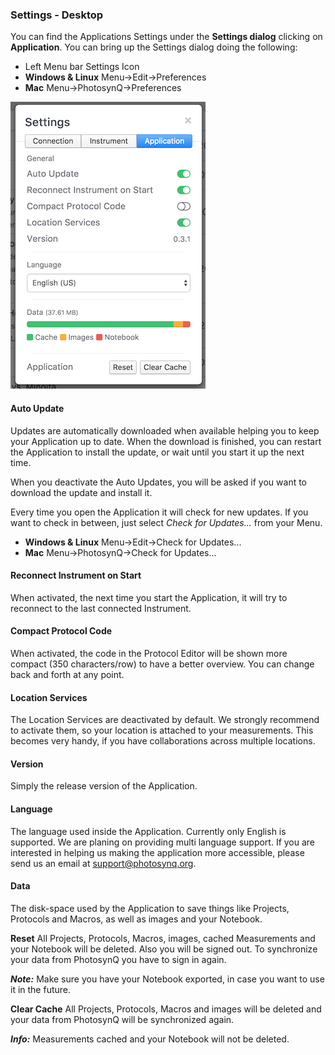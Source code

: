 ### Settings - Desktop

You can find the Applications Settings under the **Settings dialog** clicking on **Application**. You can bring up the Settings dialog doing the following:

+ Left Menu bar <i class="fa fa-sliders"></i> Settings Icon
+ **Windows & Linux** Menu->Edit->Preferences
+ **Mac** Menu->PhotosynQ->Preferences

![Desktop Application Settings Dialog](../images/help/_desktop-app_Settings.png)

#### Auto Update

Updates are automatically downloaded when available helping you to keep your Application up to date. When the download is finished, you can restart the Application to install the update, or wait until you start it up the next time.

When you deactivate the Auto Updates, you will be asked if you want to download the update and install it.

Every time you open the Application it will check for new updates. If you want to check in between, just select *Check for Updates...* from your Menu.

+ **Windows & Linux** Menu->Edit->Check for Updates...
+ **Mac** Menu->PhotosynQ->Check for Updates...

#### Reconnect Instrument on Start

When activated, the next time you start the Application, it will try to reconnect to the last connected Instrument.

#### Compact Protocol Code

When activated, the code in the Protocol Editor will be shown more compact (350 characters/row) to have a better overview. You can change back and forth at any point.

#### Location Services

The Location Services are deactivated by default. We strongly recommend to activate them, so your location is attached to your measurements. This becomes very handy, if you have collaborations across multiple locations.

#### Version

Simply the release version of the Application.

#### Language

The language used inside the Application. Currently only English is supported. We are planing on providing multi language support. If you are interested in helping us making the application more accessible, please send us an email at <support@photosynq.org>.

#### Data

The disk-space used by the Application to save things like Projects, Protocols and Macros, as well as images and your Notebook.

**Reset**
All Projects, Protocols, Macros, images, cached Measurements and your Notebook will be deleted. Also you will be signed out. To synchronize your data from PhotosynQ you have to sign in again.

***Note:*** Make sure you have your Notebook exported, in case you want to use it in the future.

**Clear Cache**
All Projects, Protocols, Macros and images will be deleted and your data from PhotosynQ will be synchronized again.

***Info:*** Measurements cached and your Notebook will not be deleted.